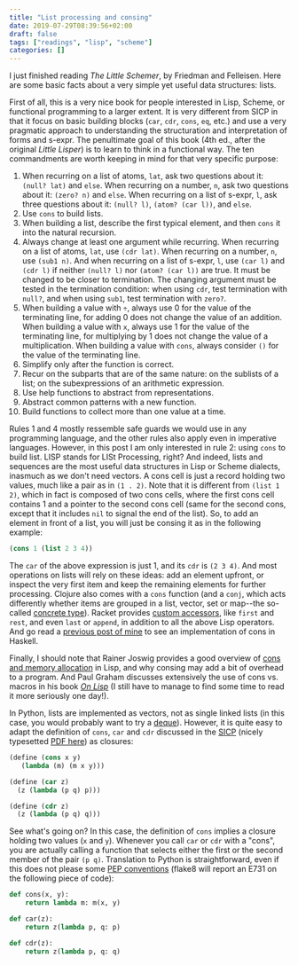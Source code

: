 ```yaml
---
title: "List processing and consing"
date: 2019-07-29T08:39:56+02:00
draft: false
tags: ["readings", "lisp", "scheme"]
categories: []
---
```


I just finished reading _The Little Schemer_, by Friedman and Felleisen. Here are some basic facts about a very simple yet useful data structures: lists.

<!--more-->

First of all, this is a very nice book for people interested in Lisp, Scheme, or functional programming to a larger extent. It is very different from SICP in that it focus on basic building blocks (`car`, `cdr`, `cons`, `eq`, etc.) and use a very pragmatic approach to understanding the structuration and interpretation of forms and s-expr. The penultimate goal of this book (4th ed., after the original _Little Lisper_) is to learn to think in a functional way. The ten commandments are worth keeping in mind for that very specific purpose:

1. When recurring on a list of atoms, `lat`, ask two questions about it: `(null? lat)` and `else`. When recurring on a number, `n`, ask two questions about it: `(zero? n)` and `else`. When recurring on a list of s-expr, `l`, ask three questions about it: `(null? l)`, `(atom? (car l))`, and `else`.
2. Use `cons` to build lists.
3. When building a list, describe the first typical element, and then `cons` it into the natural recursion.
4. Always change at least one argument while recurring. When recurring on a list of atoms, `lat`, use `(cdr lat)`. When recurring on a number, `n`, use `(sub1 n)`. And when recurring on a list of s-expr, `l`, use `(car l)` and `(cdr l)` if neither `(null? l)` nor `(atom? (car l))` are true.
   It must be changed to be closer to termination. The changing argument must be tested in the termination condition: when using `cdr`, test termination with `null?`, and when using `sub1`, test termination with `zero?`.
5. When building a value with `÷`, always use 0 for the value of the terminating line, for adding 0 does not change the value of an addition. When building a value with `x`, always use 1 for the value of the terminating line, for multiplying by 1 does not change the value of a multiplication. When building a value with `cons`, always consider `()` for the value of the terminating line.
6. Simplify only after the function is correct.
7. Recur on the subparts that are of the same nature: on the sublists of a list; on the subexpressions of an arithmetic expression.
8. Use help functions to abstract from representations.
9. Abstract common patterns with a new function.
10. Build functions to collect more than one value at a time.

Rules 1 and 4 mostly ressemble safe guards we would use in any programming language, and the other rules also apply even in imperative languages. However, in this post I am only interested in rule 2: using `cons` to build list. LISP stands for LISt Processing, right? And indeed, lists and sequences are the most useful data structures in Lisp or Scheme dialects, inasmuch as we don't need vectors. A cons cell is just a record holding two values, much like a pair as in `(1 . 2)`. Note that it is different from `(list 1 2)`, which in fact is composed of two cons cells, where the first cons cell contains 1 and a pointer to the second cons cell (same for the second cons, except that it includes `nil` to signal the end of the list). So, to add an element in front of a list, you will just be consing it as in the following example:

```lisp
(cons 1 (list 2 3 4))
```

The `car` of the above expression is just 1, and its `cdr` is `(2 3 4)`. And most operations on lists will rely on these ideas: add an element upfront, or inspect the very first item and keep the remaining elements for further processing. Clojure also comes with a `cons` function (and a `conj`, which acts differently whether items are grouped in a list, vector, set or map--the so-called [concrete type](https://clojuredocs.org/clojure.core/conj)). Racket provides [custom accessors](https://docs.racket-lang.org/reference/pairs.html), like `first` and `rest`, and even `last` or `append`, in addition to all the above Lisp operators. And go read a [previous post of mine](/post/category-theory/) to see an implementation of cons in Haskell.

Finally, I should note that Rainer Joswig provides a good overview of [cons and memory allocation](https://stackoverflow.com/a/2256613) in Lisp, and why consing may add a bit of overhead to a program. And Paul Graham discusses extensively the use of cons vs. macros in his book [_On Lisp_](http://www.paulgraham.com/onlisptext.html) (I still have to manage to find some time to read it more seriously one day!).

In Python, lists are implemented as vectors, not as single linked lists (in this case, you would probably want to try a [deque](https://docs.python.org/3/library/collections.html#collections.deque)). However, it is quite easy to adapt the definition of `cons`, `car` and `cdr` discussed in the [SICP](https://mitpress.mit.edu/sites/default/files/sicp/full-text/book/book-Z-H-14.html#%_sec_2.1.3) (nicely typesetted [PDF here](http://web.mit.edu/alexmv/6.037/sicp.pdf)) as closures:

```lisp
(define (cons x y)
   (lambda (m) (m x y)))

(define (car z)
  (z (lambda (p q) p)))

(define (cdr z)
  (z (lambda (p q) q)))
```

See what's going on? In this case, the definition of `cons` implies a closure holding two values (`x` and `y`). Whenever you call `car` or `cdr` with a "cons", you are actually calling a function that selects either the first or the second member of the pair `(p q)`. Translation to Python is straightforward, even if this does not please some [PEP conventions](https://www.python.org/dev/peps/pep-0008/#programming-recommendations) (flake8 will report an E731 on the following piece of code):

```python
def cons(x, y):
    return lambda m: m(x, y)

def car(z):
    return z(lambda p, q: p)

def cdr(z):
    return z(lambda p, q: q)
```
